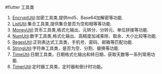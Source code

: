 #flutter 工具类
1. [EncryptUtil](https://pub.dev/documentation/fairy_flutter_package_util/latest/fairy_flutter_package_util/EncryptUtil-class.html):加密工具类,提供md5、Base64加解密等功能.
2. [ListUtil](https://pub.dev/documentation/fairy_flutter_package_util/latest/fairy_flutter_package_util/ListUtil-class.html):集合工具类,提供集合是否为空和相等等功能.
3. [MoneyUtil](https://pub.dev/documentation/fairy_flutter_package_util/latest/fairy_flutter_package_util/MoneyUtil-class.html):货币工具类,格式化输出、元转分、分转元、单位拼接等功能.
4. [NumUtil](https://pub.dev/documentation/fairy_flutter_package_util/latest/fairy_flutter_package_util/NumUtil-class.html):数字工具类,格式化输出、高精度加减乘除、取余、大小比较等功能.
5. [RegexUtil](https://pub.dev/documentation/fairy_flutter_package_util/latest/fairy_flutter_package_util/RegexUtil-class.html):正则表达式工具类，手机号、密码、邮箱等匹配功能.
6. [StringUtil](https://pub.dev/documentation/fairy_flutter_package_util/latest/fairy_flutter_package_util/StringUtil-class.html):字符串工具类，是否为空、分割、替换等功能.
7. [TimeUtil](https://pub.dev/documentation/fairy_flutter_package_util/latest/fairy_flutter_package_util/TimeUtil-class.html):日期工具类，日期格式化输出和转日期、获取天数等一系列常用功能.
8. [TimerUtil](https://pub.dev/documentation/fairy_flutter_package_util/latest/fairy_flutter_package_util/TimerUtil-class.html):定时器工具类，定时器和倒计时功能。

